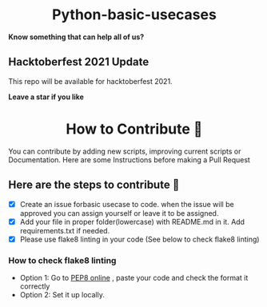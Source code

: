 <h1 align=center> Python-basic-usecases </h1>

**Know something that can help all of us?**

## Hacktoberfest 2021 Update

This repo will be available for hacktoberfest 2021.

**Leave a star if you like**

<h1 align=center> How to Contribute 🤔 </h1>

You can contribute by adding new scripts, improving current scripts or Documentation. Here are some Instructions before making a Pull Request

## Here are the steps to contribute 👣

- [x] Create an issue forbasic usecase to code. when the issue will be approved you can assign yourself or leave it to be assigned.
- [x] Add your file in proper folder(lowercase) with README.md in it. Add requirements.txt if needed.
- [x] Please use flake8 linting in your code (See below to check flake8 linting)

### How to check flake8 linting

* Option 1: Go to [PEP8 online](http://pep8online.com/) , paste your code and check the format it correctly
* Option 2: Set it up locally.
